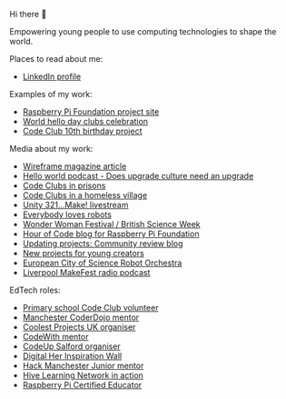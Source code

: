 Hi there 👋

Empowering young people to use computing technologies to shape the world.

Places to read about me: 
+ [LinkedIn profile](https://www.linkedin.com/in/libsmart)

Examples of my work: 
+ [Raspberry Pi Foundation project site](https://projects.raspberrypi.org/en/projects)
+ [World hello day clubs celebration](https://blog.codeclub.org/2022/12/13/celebrating-world-hello-day-through-code)
+ [Code Club 10th birthday project](https://projects.raspberrypi.org/en/projects/party-pinata)

Media about my work:
+ [Wireframe magazine article](https://wireframe.raspberrypi.com/articles/make-3d-adventures-with-unity-and-the-raspberry-pi-foundation)
+ [Hello world podcast - Does upgrade culture need an upgrade](https://helloworld.raspberrypi.org/articles/does-upgrade-culture-need-an-upgrade)
+ [Code Clubs in prisons](https://blog.codeclub.org/2018/05/30/building-family-bonds-with-code-club-in-prison)
+ [Code Clubs in a homeless village](https://www.savethefamily.org.uk/the-start-of-the-stf-codeclub)
+ [Unity 321...Make! livestream](https://www.youtube.com/watch?v=0pUyhlc4W2I)
+ [Everybody loves robots](http://www.esriblog.info/well-that-was-everybody-loves-robots)
+ [Wonder Woman Festival / British Science Week](https://www.nationalfootballmuseum.com/whatson/girls-in-the-game)
+ [Hour of Code blog for Raspberry Pi Foundation](https://www.raspberrypi.org/blog/hour-of-code-activities)
+ [Updating projects: Community review blog](https://www.raspberrypi.org/blog/introduction-to-scratch)
+ [New projects for young creators](https://blog.codeclub.org/2022/01/27/go-on-a-coding-adventure-with-our-new-project-paths)
+ [European City of Science Robot Orchestra](https://codeclubclarendon.wordpress.com/category/robot-orchestra)
+ [Liverpool MakeFest radio podcast](https://lpoolmakefest.wordpress.com/2018/06/11/meet-the-makers-code-club)

EdTech roles:
+ [Primary school Code Club volunteer](https://codeclubclarendon.wordpress.com/category/code-club-sessions)
+ [Manchester CoderDojo mentor](https://youtu.be/P-SXXLy8urQ)
+ [Coolest Projects UK organiser](https://www.thesharpproject.co.uk/coolest-projects-uk-2019-in-review)
+ [CodeWith mentor](https://codewith.org.uk/people)
+ [CodeUp Salford organiser](https://codeupsalford.github.io)
+ [Digital Her Inspiration Wall](https://digitalher.co.uk/inspiration-wall/liz-smart)
+ [Hack Manchester Junior mentor](https://digitalblog.coop.co.uk/2016/10/28/hack-manchester-junior)
+ [Hive Learning Network in action](https://technation.io/news/hive-learning-community)
+ [Raspberry Pi Certified Educator](https://www.raspberrypi.org/training)


